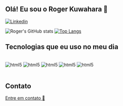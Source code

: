 ## Olá! Eu sou o Roger Kuwahara 👋

[![Linkedin](https://img.shields.io/badge/LinkedIn-0077B5?style=for-the-badge&logo=linkedin&logoColor=white)](https://www.linkedin.com/in/rogerhideki/)

![Roger's GitHub stats](https://github-readme-stats.vercel.app/api?username=RogerKuwahara&show_icons=true&theme=radical)
[![Top Langs](https://github-readme-stats.vercel.app/api/top-langs/?username=RogerKUwahara)](https://github.com/RogerKuwahara/github-readme-stats)

## Tecnologias que eu uso no meu dia

<div style="display: inline_block"><br/>
  <img align="center" alt="html5"src="https://img.shields.io/badge/HTML5-E34F26?style=for-the-badge&logo=html5&logoColor=white"/>
  <img align="center" alt="html5"src="https://img.shields.io/badge/CSS3-1572B6?style=for-the-badge&logo=css3&logoColor=white"/>
  <img align="center" alt="html5"src="https://img.shields.io/badge/JavaScript-323330?style=for-the-badge&logo=javascript&logoColor=F7DF1E"/>
  <img align="center" alt="html5"src="https://img.shields.io/badge/Python-14354C?style=for-the-badge&logo=python&logoColor=white"/>
  <img align="center" alt="html5"src="https://img.shields.io/badge/PHP-777BB4?style=for-the-badge&logo=php&logoColor=white"/>
</div></br>

## Contato
[Entre em contato 📨](mailto:hidekiroger@gmail.com)
